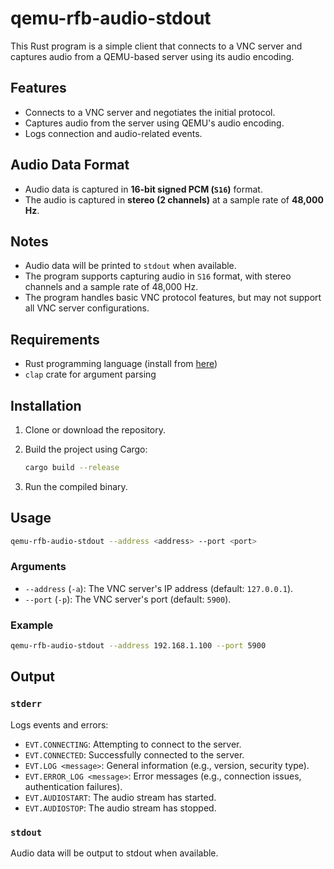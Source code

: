 # qemu-rfb-audio-stdout

This Rust program is a simple client that connects to a VNC server and captures audio from a QEMU-based server using its audio encoding.

## Features

- Connects to a VNC server and negotiates the initial protocol.
- Captures audio from the server using QEMU's audio encoding.
- Logs connection and audio-related events.

## Audio Data Format

- Audio data is captured in **16-bit signed PCM (`S16`)** format.
- The audio is captured in **stereo (2 channels)** at a sample rate of **48,000 Hz**.

## Notes

- Audio data will be printed to `stdout` when available.
- The program supports capturing audio in `S16` format, with stereo channels and a sample rate of 48,000 Hz.
- The program handles basic VNC protocol features, but may not support all VNC server configurations.

## Requirements

- Rust programming language (install from [here](https://www.rust-lang.org/tools/install))
- `clap` crate for argument parsing

## Installation

1. Clone or download the repository.
2. Build the project using Cargo:

   ```sh
   cargo build --release
   ```

3. Run the compiled binary.

## Usage

```sh
qemu-rfb-audio-stdout --address <address> --port <port>
```

### Arguments

- `--address` (`-a`): The VNC server's IP address (default: `127.0.0.1`).
- `--port` (`-p`): The VNC server's port (default: `5900`).

### Example

```sh
qemu-rfb-audio-stdout --address 192.168.1.100 --port 5900
```

## Output

### `stderr`

Logs events and errors:

- `EVT.CONNECTING`: Attempting to connect to the server.
- `EVT.CONNECTED`: Successfully connected to the server.
- `EVT.LOG <message>`: General information (e.g., version, security type).
- `EVT.ERROR_LOG <message>`: Error messages (e.g., connection issues, authentication failures).
- `EVT.AUDIOSTART`: The audio stream has started.
- `EVT.AUDIOSTOP`: The audio stream has stopped.

### `stdout`

Audio data will be output to stdout when available.

